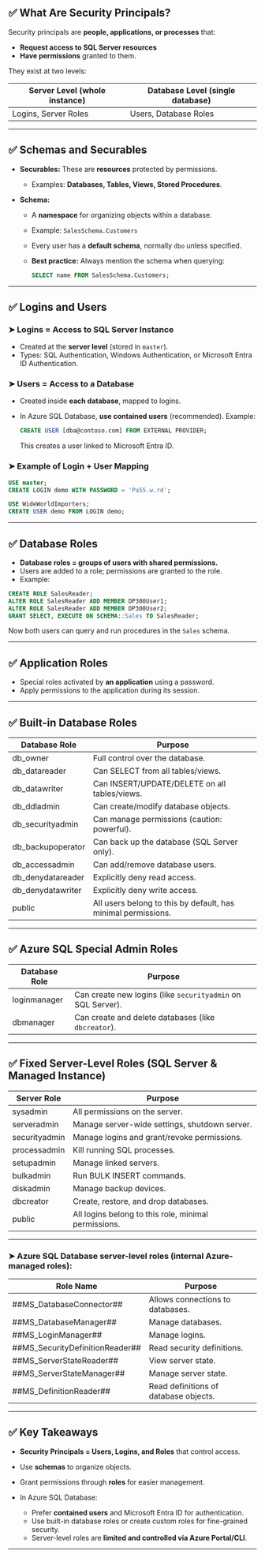 ## ✅ **What Are Security Principals?**

Security principals are **people, applications, or processes** that:

- **Request access to SQL Server resources**
- **Have permissions** granted to them.

They exist at two levels:

| Server Level (whole instance) | Database Level (single database) |
| ----------------------------- | -------------------------------- |
| Logins, Server Roles          | Users, Database Roles            |

---

## ✅ **Schemas and Securables**

- **Securables:**
  These are **resources** protected by permissions.

  - Examples: **Databases, Tables, Views, Stored Procedures**.

- **Schema:**

  - A **namespace** for organizing objects within a database.
  - Example: `SalesSchema.Customers`
  - Every user has a **default schema**, normally `dbo` unless specified.
  - **Best practice:** Always mention the schema when querying:

    ```sql
    SELECT name FROM SalesSchema.Customers;
    ```

---

## ✅ **Logins and Users**

### ➤ **Logins** = Access to SQL Server Instance

- Created at the **server level** (stored in `master`).
- Types: SQL Authentication, Windows Authentication, or Microsoft Entra ID Authentication.

### ➤ **Users** = Access to a Database

- Created inside **each database**, mapped to logins.
- In Azure SQL Database, **use contained users** (recommended). Example:

  ```sql
  CREATE USER [dba@contoso.com] FROM EXTERNAL PROVIDER;
  ```

  This creates a user linked to Microsoft Entra ID.

### ➤ **Example of Login + User Mapping**

```sql
USE master;
CREATE LOGIN demo WITH PASSWORD = 'Pa55.w.rd';

USE WideWorldImporters;
CREATE USER demo FROM LOGIN demo;
```

---

## ✅ **Database Roles**

- **Database roles = groups of users with shared permissions.**
- Users are added to a role; permissions are granted to the role.
- Example:

```sql
CREATE ROLE SalesReader;
ALTER ROLE SalesReader ADD MEMBER DP300User1;
ALTER ROLE SalesReader ADD MEMBER DP300User2;
GRANT SELECT, EXECUTE ON SCHEMA::Sales TO SalesReader;
```

Now both users can query and run procedures in the `Sales` schema.

---

## ✅ **Application Roles**

- Special roles activated by **an application** using a password.
- Apply permissions to the application during its session.

---

## ✅ **Built-in Database Roles**

| Database Role     | Purpose                                                       |
| ----------------- | ------------------------------------------------------------- |
| db_owner          | Full control over the database.                               |
| db_datareader     | Can SELECT from all tables/views.                             |
| db_datawriter     | Can INSERT/UPDATE/DELETE on all tables/views.                 |
| db_ddladmin       | Can create/modify database objects.                           |
| db_securityadmin  | Can manage permissions (caution: powerful).                   |
| db_backupoperator | Can back up the database (SQL Server only).                   |
| db_accessadmin    | Can add/remove database users.                                |
| db_denydatareader | Explicitly deny read access.                                  |
| db_denydatawriter | Explicitly deny write access.                                 |
| public            | All users belong to this by default, has minimal permissions. |

---

## ✅ **Azure SQL Special Admin Roles**

| Database Role | Purpose                                                     |
| ------------- | ----------------------------------------------------------- |
| loginmanager  | Can create new logins (like `securityadmin` on SQL Server). |
| dbmanager     | Can create and delete databases (like `dbcreator`).         |

---

## ✅ **Fixed Server-Level Roles (SQL Server & Managed Instance)**

| Server Role   | Purpose                                              |
| ------------- | ---------------------------------------------------- |
| sysadmin      | All permissions on the server.                       |
| serveradmin   | Manage server-wide settings, shutdown server.        |
| securityadmin | Manage logins and grant/revoke permissions.          |
| processadmin  | Kill running SQL processes.                          |
| setupadmin    | Manage linked servers.                               |
| bulkadmin     | Run BULK INSERT commands.                            |
| diskadmin     | Manage backup devices.                               |
| dbcreator     | Create, restore, and drop databases.                 |
| public        | All logins belong to this role, minimal permissions. |

---

### ➤ Azure SQL Database server-level roles (internal Azure-managed roles):

| Role Name                       | Purpose                               |
| ------------------------------- | ------------------------------------- |
| ##MS_DatabaseConnector##        | Allows connections to databases.      |
| ##MS_DatabaseManager##          | Manage databases.                     |
| ##MS_LoginManager##             | Manage logins.                        |
| ##MS_SecurityDefinitionReader## | Read security definitions.            |
| ##MS_ServerStateReader##        | View server state.                    |
| ##MS_ServerStateManager##       | Manage server state.                  |
| ##MS_DefinitionReader##         | Read definitions of database objects. |

---

## ✅ **Key Takeaways**

- **Security Principals = Users, Logins, and Roles** that control access.
- Use **schemas** to organize objects.
- Grant permissions through **roles** for easier management.
- In Azure SQL Database:

  - Prefer **contained users** and Microsoft Entra ID for authentication.
  - Use built-in database roles or create custom roles for fine-grained security.
  - Server-level roles are **limited and controlled via Azure Portal/CLI**.

---
